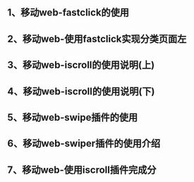 ## 1、移动web-fastclick的使用
## 2、移动web-使用fastclick实现分类页面左
## 3、移动web-iscroll的使用说明(上)
## 4、移动web-iscroll的使用说明(下)
## 5、移动web-swipe插件的使用
## 6、移动web-swiper插件的使用介绍
## 7、移动web-使用iscroll插件完成分